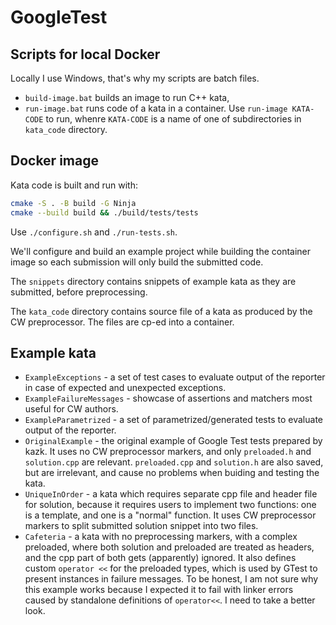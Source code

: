 # GoogleTest

## Scripts for local Docker

Locally I use Windows, that's why my scripts are batch files.
- `build-image.bat` builds an image to run C++ kata,
- `run-image.bat` runs code of a kata in a container. Use `run-image KATA-CODE` to run, whenre `KATA-CODE` is a name of one of subdirectories in `kata_code` directory. 

## Docker image

Kata code is built and run with:

```bash
cmake -S . -B build -G Ninja
cmake --build build && ./build/tests/tests
```

Use `./configure.sh` and `./run-tests.sh`.

We'll configure and build an example project while building the container image so each submission will only build the submitted code.

The `snippets` directory contains snippets of example kata as they are submitted, before preprocessing.

The `kata_code` directory contains source file of a kata as produced by the CW preprocessor. The files are cp-ed into a container.

## Example kata

- `ExampleExceptions` - a set of test cases to evaluate output of the reporter in case of expected and unexpected exceptions.
- `ExampleFailureMessages` - showcase of assertions and matchers most useful for CW authors.
- `ExampleParametrized` - a set of parametrized/generated tests to evaluate output of the reporter.
- `OriginalExample` - the original example of Google Test tests prepared by kazk. It uses no CW preprocessor markers, and only `preloaded.h` and `solution.cpp` are relevant. `preloaded.cpp` and `solution.h` are also saved, but are irrelevant, and cause no problems when buiding and testing the kata.
- `UniqueInOrder` - a kata which requires separate cpp file and header file for solution, because it requires users to implement two functions: one is a template, and one is a "normal" function. It uses CW preprocessor markers to split submitted solution snippet into two files.
- `Cafeteria` - a kata with no preprocessing markers, with a complex preloaded, where both solution and preloaded are treated as headers, and the cpp part of both gets (apparently) ignored. It also defines custom `operator <<` for the preloaded types, which is used by GTest to present instances in failure messages. To be honest, I am not sure why this example works because I expected it to fail with linker errors caused by standalone definitions of `operator<<`. I need to take a better look.
